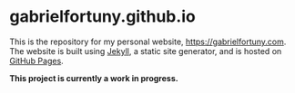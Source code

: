 # gabrielfortuny.github.io

This is the repository for my personal website, https://gabrielfortuny.com. The website is built using [Jekyll](https://jekyllrb.com/), a static site generator, and is hosted on [GitHub Pages](https://pages.github.com/).

**This project is currently a work in progress.**
